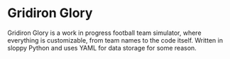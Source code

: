 Gridiron Glory
=============

Gridiron Glory is a work in progress football team simulator, where everything is customizable, from team names to the code itself. Written in sloppy Python and uses YAML for data storage for some reason.
